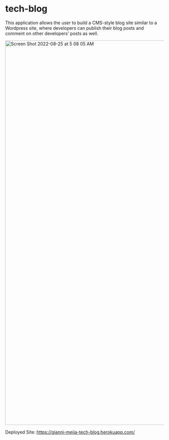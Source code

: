 # tech-blog

This application allows the user to build a CMS-style blog site similar to a Wordpress site, where developers can publish their blog posts and comment on other developers’ posts as well.

<img width="1222" alt="Screen Shot 2022-08-25 at 5 08 05 AM" src="https://user-images.githubusercontent.com/101169251/186662137-dc264b3b-4a2a-4368-b023-f240b2943681.png">


Deployed Site: https://gianni-mejia-tech-blog.herokuapp.com/
